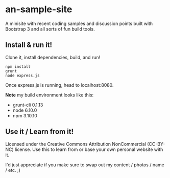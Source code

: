 # an-sample-site

A minisite with recent coding samples and discussion points built
with Bootstrap 3 and all sorts of fun build tools.

## Install & run it!

Clone it, install dependencies, build, and run!

```
npm install
grunt
node express.js
```

Once express.js is running, head to localhost:8080.

**Note** my build environment looks like this:

* grunt-cli 0.1.13
* node 6.10.0
* npm 3.10.10

## Use it / Learn from it!
Licensed under the Creative Commons Attribution NonCommercial (CC-BY-NC) license.
Use this to learn from or base your own personal website with it. 

I'd just appreciate if you make sure to swap out my content / photos / name / etc. ;)